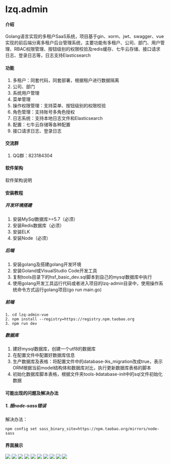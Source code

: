 # lzq.admin

#### 介绍
Golang语言实现的多租户SaaS系统，项目基于gin、xorm、jwt、swagger、vue实现的前后端分离多租户后台管理系统，主要功能有多租户、公司、部门、用户管理、RBAC权限管理、按钮级别的权限校验及redis缓存、七牛云存储、接口请求日志、登录日志等，日志支持Elasticsearch

#### 功能
1. 多租户：同套代码，同套部署，根据租户进行数据隔离
2. 公司、部门
3. 系统用户管理
4. 菜单管理
5. 操作权限管理：支持菜单、按钮级别的权限校验
6. 角色管理：支持账号多角色授权
7. 日志系统：支持本地日志文件和Elasticsearch
8. 配置：七牛云存储等各种配置
9. 接口请求日志、登录日志

#### 交流群
1. QQ群：823184304

#### 软件架构
软件架构说明


#### 安装教程
##### 开发环境搭建
1. 安装MySql数据库>=5.7（必须）
2. 安装Redis数据库（必须）
3. 安装ELK
4. 安装Node（必须）

##### 后端
1. 安装golang及搭建golang开发环境
2. 安装Goland或VisualStudio Code开发工具
3. 复制tools目录下的hsf_basic_dev.sql脚本到自己的mysql数据库中执行
4. 使用golang开发工具运行代码或者进入项目的lzq-admin目录中，使用操作系统命令方式运行golang项目(go run main.go)

##### 前端
```
1. cd lzq-admin-vue
2. npm install --registry=https://registry.npm.taobao.org
3. npm run dev
```
##### 数据库
1. 建好mysql数据库，创建一个utf8的数据库
2. 在配置文件中配置好数据库信息
3. 生产数据库及表格：将配置文件中的database-》is_migration改成true，表示ORM根据当前model结构体和数据库对比，执行更新数据库表格的脚本
4. 初始化数据库脚本表格，根据文件夹tools-》database-init中的sql文件初始化数据

#### 可能出现的问题及解决办法
##### 1. 报node-sass错误
解决办法：
``` 
npm config set sass_binary_site=https://npm.taobao.org/mirrors/node-sass 
```

#### 界面展示
![](/tools/md-images/1646896434.png)
![](/tools/md-images/1646896535.jpg)
![](/tools/md-images/1646896551.jpg)
![](/tools/md-images/1654616733315.jpg)
![](/tools/md-images/1654616495767.jpg)
![](/tools/md-images/1653234523(1).jpg)
![](/tools/md-images/16532343051.jpg)
![](/tools/md-images/16532342055.jpg)
![](/tools/md-images/16532343631.jpg)
![](/tools/md-images/16532343631.jpg)




